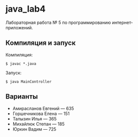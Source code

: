 java_lab4
=========

Лабораторная работа № 5 по программированию интернет-приложений.

Компиляция и запуск
-------------------
Компиляция:

    $ javac *.java

Запуск:

    $ java MainController

Варианты
------------------
* Амирасланов Евгений — 635
* Горшечникова Елена — 151
* Талызин Илья — 365
* Михайлюк Степан — 185
* Юркин Вадим — 725
